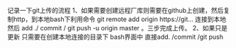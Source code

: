 记录一下git上传的流程
1、如果需要创建远程厂库则需要在github上创建，然后复制http，到本地bash下利用命令 git remote add origin https://git... 连接到本地
然后 add ./  commit / git push -u origin master 。三步完成上传。
2、如果只是更新 只需要在创建本地连接的目录下 bash界面中 直接add. /commit /git push
